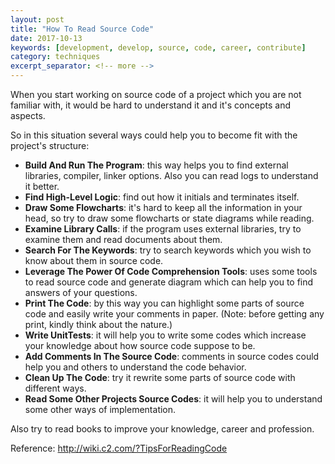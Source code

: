 ```yaml
---
layout: post
title: "How To Read Source Code"
date: 2017-10-13
keywords: [development, develop, source, code, career, contribute]
category: techniques
excerpt_separator: <!-- more -->
---
```

When you start working on source code of a project which you are not familiar with,
it would be hard to understand it and it's concepts and aspects.
<!-- more -->
So in this situation several ways could help you to become fit with the project's structure:

* **Build And Run The Program**: this way helps you to find external libraries, compiler, linker options. Also you can read logs to understand it better.
* **Find High-Level Logic**: find out how it initials and terminates itself.
* **Draw Some Flowcharts**: it's hard to keep all the information in your head, so try to draw some flowcharts or state diagrams while reading.
* **Examine Library Calls**: if the program uses external libraries, try to examine them and read documents about them.
* **Search For The Keywords**: try to search keywords which you wish to know about them in source code.
* **Leverage The Power Of Code Comprehension Tools**: uses some tools to read source code and generate diagram which can help you to find answers of your questions.
* **Print The Code**: by this way you can highlight some parts of source code and easily write your comments in paper. (Note: before getting any print, kindly think about the nature.)
* **Write UnitTests**: it will help you to write some codes which increase your knowledge about how source code suppose to be.
* **Add Comments In The Source Code**: comments in source codes could help you and others to understand the code behavior.
* **Clean Up The Code**: try it rewrite some parts of source code with different ways.
* **Read Some Other Projects Source Codes**: it will help you to understand some other ways of implementation.

Also try to read books to improve your knowledge, career and profession.

Reference: http://wiki.c2.com/?TipsForReadingCode
